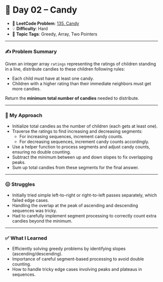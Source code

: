 # 📅 Day 02 – Candy

- 🔗 **LeetCode Problem**: [135. Candy](https://leetcode.com/problems/candy/)
- 💡 **Difficulty**: Hard  
- 🧠 **Topic Tags**: Greedy, Array, Two Pointers  

---

### ✍️ Problem Summary

Given an integer array `ratings` representing the ratings of children standing in a line, distribute candies to these children following rules:
- Each child must have at least one candy.
- Children with a higher rating than their immediate neighbors must get more candies.

Return the **minimum total number of candies** needed to distribute.

---

### 🚧 My Approach

- Initialize total candies as the number of children (each gets at least one).
- Traverse the ratings to find increasing and decreasing segments:
  - For increasing sequences, increment candy counts.
  - For decreasing sequences, increment candy counts accordingly.
- Use a helper function to process segments and adjust candy counts, ensuring no double counting.
- Subtract the minimum between up and down slopes to fix overlapping peaks.
- Sum up total candies from these segments for the final answer.

---

### 😖 Struggles

- Initially tried simple left-to-right or right-to-left passes separately, which failed edge cases.
- Handling the overlap at the peak of ascending and descending sequences was tricky.
- Had to carefully implement segment processing to correctly count extra candies beyond the minimum.

---

### ✅ What I Learned

- Efficiently solving greedy problems by identifying slopes (ascending/descending).
- Importance of careful segment-based processing to avoid double counting.
- How to handle tricky edge cases involving peaks and plateaus in sequences.
